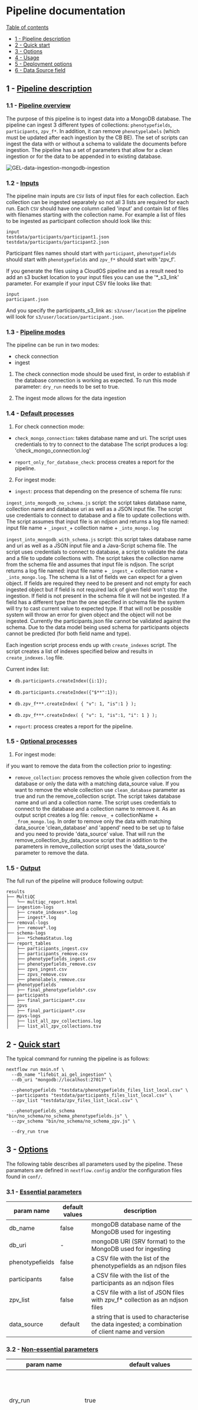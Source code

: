 # Pipeline documentation

<ins>Table of contents</ins>

  - [1 - Pipeline description](#1---pipeline-description)
  - [2 - Quick start](#2---quick-start)
  - [3 - Options](#3---options)
  - [4 - Usage](#4---usage)
  - [5 - Deployment options](#5---deployment-options)
  - [6 - Data Source field](#6---data_source-field)

## 1 - <ins>Pipeline description</ins>

### 1.1 - <ins>Pipeline overview</ins>

The purpose of this pipeline is to ingest data into a MongoDB database. The pipeline can ingest 3 different types of collections: `phenotypefields`, `participants`, `zpv_f*`. In addition, it can remove `phenotypelabels` (which must be updated after each ingestion by the CB BE). The set of scripts can ingest the data with or without a schema to validate the documents before ingestion. The pipeline has a set of parameters that allow for a clean ingestion or for the data to be appended in to existing database.

![GEL-data-ingestion-mongodb-ingestion](https://user-images.githubusercontent.com/45628304/174068041-41ba1780-ae4c-4bb5-8c96-9da01a29d65f.jpg)

### 1.2 - <ins>Inputs</ins>

The pipeline main inputs are `CSV` lists of input files for each collection. Each collection can be ingested separately so not all 3 lists are required for each run. Each `CSV` should have one column called 'input' and contain list of files with filenames starting with the collection name. For example a list of files to be ingested as participant collection should look like this:
```
input
testdata/participants/participant1.json
testdata/participants/participant2.json
```
Participant files names should start with `participant`, `phenotypefields` should start with `phenotypefields` and `zpv_f*` should start with 'zpv_f'.

If you generate the files using a CloudOS pipeline and as a result need to add an s3 bucket location to your input files you can use the '*_s3_link' parameter. For example if your input CSV file looks like that:
```
input
participant.json
```
And you specify the participants_s3_link as: `s3/user/location` the pipeline will look for `s3/user/location/participant.json`.

### 1.3 - <ins>Pipeline modes</ins>

The pipeline can be run in two modes:
- check connection
- ingest

1. The check connection mode should be used first, in order to establish if the database connection is working as expected. To run this mode parameter: `dry_run` needs to be set to true.

2. The ingest mode allows for the data ingestion

### 1.4 - <ins>Default processes</ins>

1. For check connection mode:

- `check_mongo_connection`: takes database name and uri. The script uses credentials to try to connect to the database The script produces a log: 'check_mongo_connection.log'

- `report_only_for_database_check`: process creates a report for the pipeline.

2. For ingest mode:

- `ingest`: process that depending on the presence of schema file runs:

`ingest_into_mongodb_no_schema.js` script: the script takes database name, collection name and database uri as well as a JSON input file. The script use credentials to connect to database and a file to update collections with. The script assumes that input file is an ndjson and returns a log file named: input file name + `_ingest_`+ collection name + `_into_mongo.log`

`ingest_into_mongodb_with_schema.js` script: this script takes database name and uri as well as a JSON input file and a Java-Script schema file. The script uses credentials to connect to database, a script to validate the data and a file to update collections with. The script takes the collection name from the schema file and assumes that input file is ndjson. The script returns a log file named: input file name + `_ingest_`+ collection name + `_into_mongo.log`. The schema is a list of fields we can expect for a given object. If fields are required they need to be present and not empty for each ingested object but if field is not required lack of given field won't stop the ingestion. If field is not present in the schema file it will not be ingested. If a field has a different type than the one specified in schema file the system will try to cast current value to expected type. If that will not be possible system will throw an error for given object and the object will not be ingested. Currently the participants.json file cannot be validated against the schema. Due to the data model being used schema for participants objects cannot be predicted (for both field name and type).

Each ingestion script process ends up with `create_indexes` script. The script creates a list of indexes specified below and results in `create_indexes.log` file.

Current index list:
- `db.participants.createIndex({i:1});`
- `db.participants.createIndex({"$**":1});`

- `db.zpv_f***.createIndex( { "v": 1, "is":1 } );`
- `db.zpv_f***.createIndex( { "v": 1, "is":1, "i": 1 } );`

- `report`: process creates a report for the pipeline.


### 1.5 - <ins>Optional processes</ins>

1. For ingest mode:

if you want to remove the data from the collection prior to ingesting:

- `remove_collection`: process removes the whole given collection from the database or only the data with a matching data_source value.
If you want to remove the whole collection use `clean_database` parameter as true and run the remove_collection script. The script takes database name and uri and a collection name. The script uses credentials to connect to the database and a collection name to remove it. As an output script creates a log file: `remove_` + collectionName + `_from_mongo.log`.
In order to remove only the data with matching data_source 'clean_database' and 'append' need to be set up to false and you need to provide 'data_source' value. That will run the remove_collection_by_data_source script that in addition to the parameters in remove_collection script uses the 'data_source' parameter to remove the data.

### 1.5 - <ins>Output</ins>

The full run of the pipeline will produce following output:
```
results
├── MultiQC
│   └── multiqc_report.html
├── ingestion-logs
│   ├── create_indexes*.log
│   ├── ingest*.log
├── removal-logs
│   ├── remove*.log
├── schema-logs
│   ├── *SchemaStatus.log
├── report_tables
│   ├── participants_ingest.csv
│   ├── participants_remove.csv
│   ├── phenotypefields_ingest.csv
│   ├── phenotypefields_remove.csv
│   ├── zpvs_ingest.csv
│   ├── zpvs_remove.csv
│   ├── phenolabels_remove.csv
├── phenotypefields
│   ├── final_phenotypefields*.csv
├── participants
│   ├── final_participant*.csv
├── zpvs
│   ├── final_participant*.csv
├── zpvs-logs
│   ├── list_all_zpv_collections.log
│   ├── list_all_zpv_collections.tsv
```

## 2 - <ins>Quick start</ins>

The typical command for running the pipeline is as follows:

```
nextflow run main.nf \
  --db_name "lifebit_ai_gel_ingestion" \
  --db_uri "mongodb://localhost:27017" \

  --phenotypefields "testdata/phenotypefields_files_list_local.csv" \
  --participants "testdata/participants_files_list_local.csv" \
  --zpv_list "testdata/zpv_files_list_local.csv" \

  --phenotypefields_schema "bin/no_schema/no_schema_phenotypefields.js" \
  --zpv_schema "bin/no_schema/no_schema_zpv.js" \

  --dry_run true
```

## 3 - <ins>Options</ins>

The following table describes all parameters used by the pipeline. These paramaters are defined in `nextflow.config` and/or the configuration files found in `conf/`.

### 3.1 - <ins>Essential parameters</ins>

| param name | default values | description |
|---|---|---|
| db_name | false | mongoDB database name of the MongoDB used for ingesting |
| db_uri | - | mongoDB URI (SRV format) to the MongoDB used for ingesting |
| phenotypefields | false | a CSV file with the list of the phenotypefields as an ndjson files |
| participants | false | a CSV file with the list of the participants as an ndjson files |
| zpv_list | false | a CSV file with a list of JSON files with zpv_f* collection as an ndjson files |
| data_source | default | a string that is used to characterise the data ingested; a combination of client name and version |

### 3.2 - <ins>Non-essential parameters</ins>

| param name | default values | description |
|---|---|---|
| dry_run | true | a true or false parameter. If false run the whole pipeline, if true just check mongoDB connection |
| param_via_aws | false | a true or false parameter. If true the database name and uri are taken from the aws parameter store |
| append | false | a true or false parameter. If true data will be appended to the database, if false data will be overwritten |
| clean_database | false | a true or false parameter. If true data from all dataSources will be removed from the database, prior to ingestion |
| send_signal | false | a true or false parameter. If true a request will be send to front-end after the ingestion |
| remove_phenolabels | true | a true or false parameter. If true phenolabels collection will be removed |
| split_number_of_lines | 1000 | a parameter describing the number of lines each json will be split into before ingestion |
| split_number_of_prefixes | 3 | a parameter describing the number of prefixes used for splitting json files before ingestion |
| zpv_s3_link | false | if false zpv_list is read normaly. If populated s3 will be added as a begining of each row in zpvs list file |
| phenotypefields_s3_link | false | if false phenotypefields is read normaly. If populated s3 link will be added as a begining of each row in phenotypefields list file |
| participants_s3_link | false | if false participants is read normaly. If populated s3 will be added as a begining of each row in participants list file |
| phenotypefields_schema | bin/no_schema/no_schema_phenotypefields.js | a phenotypefields JS schema file (if not supplied an empty one will be read) |
| zpv_schema | bin/no_schema/no_schema_zpv.js | a ZPV JS schema file (if not supplied an empty one will be read) |

## 4 - <ins>Usage</ins>

### 4.1 - <ins>Execution examples</ins>

The typical command for running this pipeline is as follows:

**1) Check connection:**

```
nextflow run main.nf \
--db_name "local_testing" \
--db_uri "mongo:database/uri" \
--dry_run true
```

**2) Ingest new data to clean database without schema using s3 links:**

```
nextflow run main.nf \
--db_name "local_testing" \
--db_uri "mongo:database/uri" \
--phenotypefields "testdata/phenotypefields_files_list_no_s3.csv" \
--participants "testdata/participants_files_list_no_s3.csv" \
--zpv_list "testdata/zpv_files_list_no_s3.csv" \
--phenotypefields_schema "bin/no_schema/no_schema_phenotypefields.js" \
--zpv_schema "bin/no_schema/no_schema_zpv.js" \
--zpv_s3_link "testdata/zpv_files/" \
--phenotypefields_s3_link "testdata/phenotypefields/" \
--participants_s3_link "testdata/participants/" \
--clean_database true \
--data_source "data_source"
```

**3) Append data with schema:**

```
nextflow run main.nf \
--db_name "local_testing" \
--db_uri "mongo:database/uri" \
--phenotypefields "testdata/phenotypefields_files_list_no_s3.csv" \
--participants "testdata/participants_files_list_no_s3.csv" \
--zpv_list "testdata/zpv_files_list_no_s3.csv" \
--phenotypefields_schema "bin/schema/phenotypefields.js" \
--zpv_schema "bin/schema/zpv.js" \
--append true \
--data_source "data_source"
```
